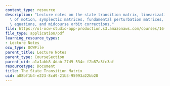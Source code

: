 ```yaml
---
content_type: resource
description: "Lecture notes on the state transition matrix, linearization of the equations\
  \ of motion, symplectic matrices, fundamental perturbation matrices, di\uFB00erential\
  \ equations, and midcourse orbit corrections."
file: https://ol-ocw-studio-app-production.s3.amazonaws.com/courses/16-346-astrodynamics-fall-2008/a88bf1b4e2238cd921b395993a22bb28_lec_19.pdf
file_type: application/pdf
learning_resource_types:
- Lecture Notes
ocw_type: OCWFile
parent_title: Lecture Notes
parent_type: CourseSection
parent_uid: a1a1abb8-4dab-27d9-534c-f2b87a3fc3af
resourcetype: Document
title: The State Transition Matrix
uid: a88bf1b4-e223-8cd9-21b3-95993a22bb28
---
```

